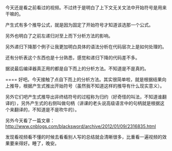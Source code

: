 今天还是看之前看过的视频。不过终于是明白了上下文无关文法中开始符号是用来干嘛的。

产生式有多个推导公式，就是因为固定了开始符号才知道该选那一个公式。

另外也明白了之前左递归对至上而下分析方法的影响。

另外递归下降那个例子让我更加明白具体的语法分析在代码层次上是如何处理的。

还有分析表这个东西也是十分熟悉，感觉和递归下降的代码差不多。

据说最后编译器真正用的都是自下而上的分析方法。不知道是不是真的。

====
好吧。今天接触了点自下而上的分析方法。其实很简单啦，就是根据结果向上推导，根据产生式推出开始符号（虽然我不知道这样的推导有什么现实意义）。

另外它们吧产生式推导出非终结符号的过程称为归约（好奇怪的叫法，不知道谁翻译的），另外产生式的右侧叫做句柄（讲课的老头说高级语言中的句柄就是根据这个来翻译的，不知道是不是吹牛的）。

另外今天看了一篇文章：http://www.cnblogs.com/blacksword/archive/2012/01/09/2316835.html

发现看视频看不懂的时候去看看别人写的总结就会清晰很多，比重看一遍视频的效果要来得好。睡了，晚安。